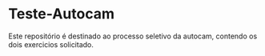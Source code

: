 # Teste-Autocam
Este repositório é destinado ao processo seletivo da autocam, contendo os dois exercicios solicitado. 
